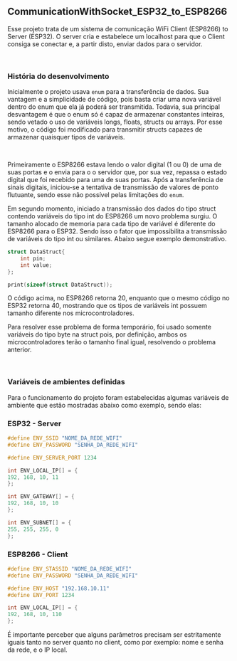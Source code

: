 ## CommunicationWithSocket_ESP32_to_ESP8266

Esse projeto trata de um sistema de comunicação WiFi Client (ESP8266) to Server (ESP32). O server cria e estabelece um localhost para que o Client consiga se conectar e, a partir disto, enviar dados para o servidor.

<br/>


### História do desenvolvimento

Inicialmente o projeto usava `enum` para a transferência de dados. Sua vantagem e a simplicidade de código, pois basta criar uma nova variável dentro do enum que ela já poderá ser transmitida. Todavia, sua principal desvantagem é que o enum só é capaz de armazenar constantes inteiras, sendo vetado o uso de variáveis longs, floats, structs ou arrays.
Por esse motivo, o código foi modificado para transmitir structs capazes de armazenar quaisquer tipos de variáveis.

<br/>

Primeiramente o ESP8266 estava lendo o valor digital (1 ou 0) de uma de suas portas e o envia para o o servidor que, por sua vez, repassa o estado digital que foi recebido para uma de suas portas.
Após a transferência de sinais digitais, iniciou-se a tentativa de transmissão de valores de ponto flutuante, sendo esse não possível pelas limitações do `enum`.

Em segundo momento, iniciado a transmissão dos dados do tipo struct contendo variáveis do tipo int do ESP8266 um novo problema surgiu. O tamanho alocado de memoria para cada tipo de variável é diferente do ESP8266 para o ESP32. Sendo isso o fator que impossibilita a transmissão de variáveis do tipo int ou similares. Abaixo segue exemplo demonstrativo.

```C
struct DataStruct{
    int pin;
    int value;
};

print(sizeof(struct DataStruct));
```


O código acima, no ESP8266 retorna 20, enquanto que o mesmo código no ESP32 retorna 40, mostrando que os tipos de variáveis int possuem tamanho diferente nos microcontroladores.

Para resolver esse problema de forma temporário, foi usado somente variáveis do tipo byte na struct pois, por definição, ambos os microcontroladores terão o tamanho final igual, resolvendo o problema anterior. 



<br/>

### Variáveis de ambientes definidas
Para o funcionamento do projeto foram estabelecidas algumas variáveis de ambiente que estão mostradas abaixo como exemplo, sendo elas:


### ESP32 - Server

```C
#define ENV_SSID "NOME_DA_REDE_WIFI" 
#define ENV_PASSWORD "SENHA_DA_REDE_WIFI"

#define ENV_SERVER_PORT 1234

int ENV_LOCAL_IP[] = {
192, 168, 10, 11
};

int ENV_GATEWAY[] = {
192, 168, 10, 10
};

int ENV_SUBNET[] = {
255, 255, 255, 0
};
```

### ESP8266 - Client

```C
#define ENV_STASSID "NOME_DA_REDE_WIFI"
#define ENV_PASSWORD "SENHA_DA_REDE_WIFI"

#define ENV_HOST "192.168.10.11"
#define ENV_PORT 1234

int ENV_LOCAL_IP[] = {
192, 168, 10, 110
};
```

É importante perceber que alguns parâmetros precisam ser estritamente iguais tanto no server quanto no client, como por exemplo: nome e senha da rede, e o IP local.

